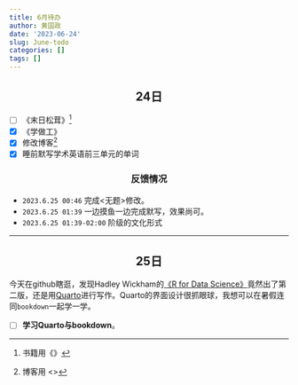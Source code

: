 ```yaml
---
title: 6月待办
author: 黄国政
date: '2023-06-24'
slug: June-todo
categories: []
tags: []
---
```


<style>
h2,h3 {
  text-align: center;
  font-weight: bold;
}
</style>

<!--more-->

## 24日

- [ ] 《末日松茸》[^book]
- [x] 《学做工》
- [x] 修改博客[^blog]
- [x] 睡前默写学术英语前三单元的单词

[^book]: 书籍用《》
[^blog]: 博客用 <>

### 反馈情况

- `2023.6.25 00:46` 完成<无题>修改。  
- `2023.6.25 01:39` 一边摸鱼一边完成默写，效果尚可。
- `2023.6.25 01:39-02:00`  阶级的文化形式

---

## 25日  

今天在github瞎逛，发现Hadley Wickham的[《R for Data Science》](https://r4ds.hadley.nz/)竟然出了第二版，还是用[Quarto](https://quarto.org/)进行写作。Quarto的界面设计很抓眼球，我想可以在暑假连同`bookdown`一起学一学。

- [ ] **学习Quarto与bookdown**。